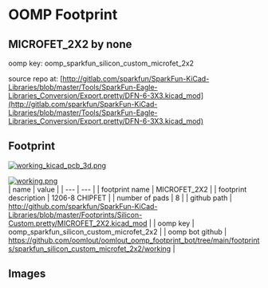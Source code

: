 # OOMP Footprint  
## MICROFET_2X2  by none  
  
oomp key: oomp_sparkfun_silicon_custom_microfet_2x2  
  
source repo at: [http://gitlab.com/sparkfun/SparkFun-KiCad-Libraries/blob/master/Tools/SparkFun-Eagle-Libraries_Conversion/Export.pretty/DFN-6-3X3.kicad_mod](http://gitlab.com/sparkfun/SparkFun-KiCad-Libraries/blob/master/Tools/SparkFun-Eagle-Libraries_Conversion/Export.pretty/DFN-6-3X3.kicad_mod)  
## Footprint  
  
[![working_kicad_pcb_3d.png](working_kicad_pcb_3d_600.png)](working_kicad_pcb_3d.png)  
  
[![working.png](working_600.png)](working.png)  
| name | value | 
| --- | --- | 
| footprint name | MICROFET_2X2 | 
| footprint description | 1206-8 CHIPFET | 
| number of pads | 8 | 
| github path | http://github.com/sparkfun/SparkFun-KiCad-Libraries/blob/master/Footprints/Silicon-Custom.pretty/MICROFET_2X2.kicad_mod | 
| oomp key | oomp_sparkfun_silicon_custom_microfet_2x2 | 
| oomp bot github | https://github.com/oomlout/oomlout_oomp_footprint_bot/tree/main/footprints/sparkfun_silicon_custom_microfet_2x2/working | 
## Images  
